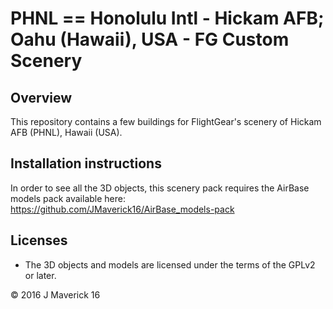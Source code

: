 PHNL == Honolulu Intl - Hickam AFB; Oahu (Hawaii), USA - FG  Custom Scenery
=========================================================

Overview
-------------------------
This repository contains a few buildings for FlightGear's scenery of Hickam AFB (PHNL), Hawaii (USA).

Installation instructions
-------------------------
In order to see all the 3D objects, this scenery pack requires the AirBase models pack available here: https://github.com/JMaverick16/AirBase_models-pack

Licenses
--------

*  The 3D objects and models are licensed under the terms of the GPLv2 or later.
  

:copyright: 2016 J Maverick 16

